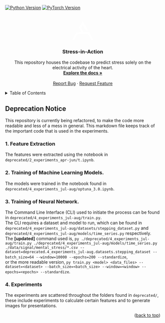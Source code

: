 <a name="readme-top"></a>
<!-- PROJECT SHIELDS -->
[![Python Version][python-shield]][python-url]
[![PyTorch Version][pytorch-shield]][pytorch-url]


<!-- PROJECT LOGO -->
<br />
<div align="center">
  <a href="https://alex-antonides.com/">
    <svg stroke="white" fill="white" stroke-width="0" height="5em" width="5em" xmlns="http://www.w3.org/2000/svg" viewBox="0 0 135.96 117.81"><path d="M15.42,117.73,0,117.76,28.05,68.91s31,.15,31-.19S43.74,42.29,43.74,41.79,68.22,0,68.22,0l34.54,59.66-13.83-.08L68.26,24.24,57.8,40.87,72.88,68.74l35,.09,28.12,49H123.23l-7.76-12.18-14.71-25L35,80.74,21.25,106Z"></path></svg>
  </a>

  <h3 align="center">Stress-in-Action</h3>

  <p align="center">
    This repository houses the codebase to predict stress solely on the electrical activity of the heart.
    <br />
    <a href="https://github.com/AlexAntonides/stress-in-action/tree/master/sia/docs/structure.md"><strong>Explore the docs »</strong></a>
    <br />
    <br />
    <a href="https://github.com/AlexAntonides/stress-in-action/issues">Report Bug</a>
    ·
    <a href="https://github.com/AlexAntonides/stress-in-action/issues">Request Feature</a>
  </p>
</div>

<!-- TABLE OF CONTENTS -->
<details>
  <summary>Table of Contents</summary>
  <ol>
    <li>
      <a href="#about-the-project">About The Project</a>
    </li>
    <li>
      <a href="#getting-started">Getting Started</a>
      <ul>
        <li><a href="#prerequisites">Prerequisites</a></li>
        <li><a href="#installation">Installation</a></li>
      </ul>
    </li>
    <li>
      <a href="#frequently-asked-questions">Frequently Asked Questions</a>
    </li>
  </ol>
</details>

<!-- DEPRECATION -->
## Deprecation Notice
This repository is currently being refactored, to make the code more readable and less of a mess in general. This markdown file keeps track of the important code that is used in the experiments.

### 1. Feature Extraction
The features were extracted using the notebook in `deprecated/2_experiments_apr-jun/t.ipynb`.

### 2. Training of Machine Learning Models.
The models were trained in the notebook found in `deprecated/4_experiments_jul-aug/optuna_3.0.ipynb`.

### 3. Training of Neural Network.
The Command Line Interface (CLI) used to initiate the process can be found in `deprecated/4_experiments_jul-aug/train.py`.\
The CLI requires a dataset and model to run, which can be found in `deprecated/4_experiments_jul-aug/datasets/stepping_dataset.py` and `deprecated/4_experiments_jul-aug/models/time_series.py` respectively.\
The **[updated]** command used is, `py ./deprecated/4_experiments_jul-aug/train.py ./deprecated/4_experiments_jul-aug/models/time_series.py ./data/signal/mental_stress/*.csv --dataset=deprecated.4_experiments_jul-aug.datasets.stepping_dataset --batch_size=64 --window=10000 --epochs=200 --standardize`,\
or the more readable version, `py train.py <model> <data_files> --dataset=<dataset> --batch_size=<batch_size> --window=<window> --epochs=<epochs> --standardize`.  

### 4. Experiments
The experiments are scattered throughout the folders found in `deprecated/`, these include experiments to calculate certain features and to generate images for presentations.

<p align="right">(<a href="#readme-top">back to top</a>)</p>

<!-- MARKDOWN LINKS & IMAGES -->
<!-- https://www.markdownguide.org/basic-syntax/#reference-style-links -->
[python-shield]: https://img.shields.io/badge/3.9%2B-yellow?style=for-the-badge&logo=python&logoColor=white&label=python&labelColor=blue
[python-url]: https://www.python.org/
[pytorch-shield]: https://img.shields.io/badge/2.1%2B-orange?style=for-the-badge&logo=pytorch&logoColor=orange&label=PyTorch&labelColor=white
[pytorch-url]: https://pytorch.org/